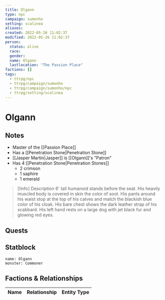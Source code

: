 ```yaml
---
title: Olgann
type: npc
campaign: sumonho
setting: scalinea
aliases: 
created: 2022-05-26 11:02:37
modified: 2022-05-26 11:02:37
person:
  status: alive
  race: 
  gender: 
  name: Olgann
  lastlocation: "The Passion Place"
factions: []
tags:
  - ttrpg/npc
  - ttrpg/campaign/sumonho
  - ttrpg/campaign/sumonho/npc
  - ttrpg/setting/scalinea
---
```


# Olgann

## Notes

- Master of the [[Passion Place]]
- Has a [[Penetration Stone|Penetration Stone]]
- [[Jasper Martin|Jasper]] is [[Olgann]]'s "Patron"
- Has 4 [[Penetration Stone|Penetration Stones]]
	- 2 crimson
	- 1 saphire
	- 1 emerald 

>[!info] Description
    6' tall humanoid stands before the seat. His heavily muscled body is covered in skin the color of soot. His pants around his waist stop at the top of his calves and match the blackish blue color of his cloak. His bare chest shows the dark leather strap of his scabbard. His left hand rests on a large dog with jet black fur and glowing red eyes.

## Quests


## Statblock

```statblock
name: Olgann
monster: Commoner
```


## Factions & Relationships
| Name | Relationship | Entity Type |
| ---- |:------------:| ----------- |



